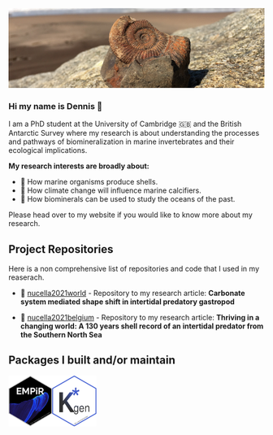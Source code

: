 ![](header.png)

### Hi my name is Dennis 👋
I am a PhD student at the University of Cambridge 🇬🇧 and the British Antarctic Survey where my research is about understanding the processes and pathways of biomineralization in marine invertebrates and their ecological implications. 

**My research interests are broadly about:**
- 🐚 How marine organisms produce shells.
- 🌊 How climate change will influence marine calcifiers.
- 💎 How biominerals can be used to study the oceans of the past.

Please head over to my website if you would like to know more about my research.

## Project Repositories
Here is a non comprehensive list of repositories and code that I used in my reaserach.

- 🐚 [nucella2021world](https://github.com/dm807cam/nucella2021world) - Repository to my research article: **Carbonate system mediated shape shift in intertidal predatory gastropod**

- 🐚 [nucella2021belgium](https://github.com/dm807cam/nucella2021belgium) - Repository to my research article: **Thriving in a changing world: A 130 years shell record of an intertidal predator from the Southern North Sea**


## Packages I built and/or maintain

<a href="https://github.com/dm807cam/EMPiR"><img src="package_logo/EMPiR_logo.png" align="left" height="100" /></a>

<a href="https://palaeocarb.github.io/Kgen/"><img src="package_logo/Kgen_logo.png" align="left" height="100" /></a>

